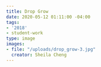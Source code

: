```yaml
---
title: Drop Grow
date: 2020-05-12 01:11:00 -04:00
tags:
- '2018'
- student-work
type: image
images:
- file: "/uploads/drop_grow-3.jpg"
  creator: Sheila Cheng
---
```


